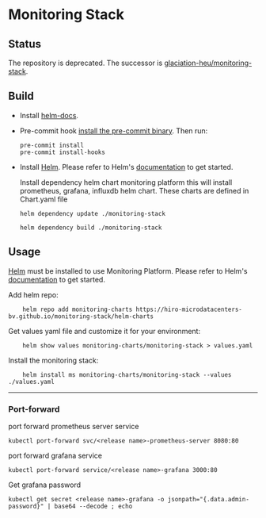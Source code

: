 # Monitoring Stack

## Status
The repository is deprecated. The successor is [glaciation-heu/monitoring-stack](https://github.com/glaciation-heu/monitoring-stack).

## Build

* Install [helm-docs](https://github.com/norwoodj/helm-docs).

* Pre-commit hook
  [install the pre-commit binary](https://pre-commit.com/#install). Then run:
  ```console
  pre-commit install
  pre-commit install-hooks
  ```

* Install [Helm](https://helm.sh). Please refer to Helm's [documentation](https://helm.sh/docs/) to get started.

  Install dependency helm chart monitoring platform
  this will install prometheus, grafana, influxdb helm chart.
  These charts are defined in Chart.yaml file

  ```console
  helm dependency update ./monitoring-stack
  ```

  ```console
  helm dependency build ./monitoring-stack
  ```

## Usage
[Helm](https://helm.sh) must be installed to use Monitoring Platform.
Please refer to Helm's [documentation](https://helm.sh/docs/) to get started.

Add helm repo:
```console
    helm repo add monitoring-charts https://hiro-microdatacenters-bv.github.io/monitoring-stack/helm-charts
```

Get values yaml file and customize it for your environment:
```console
    helm show values monitoring-charts/monitoring-stack > values.yaml
```

Install the monitoring stack:
```console
    helm install ms monitoring-charts/monitoring-stack --values ./values.yaml
```

---

### Port-forward

port forward prometheus server service
```console
kubectl port-forward svc/<release name>-prometheus-server 8080:80
```

port forward grafana service
```console
kubectl port-forward service/<release name>-grafana 3000:80 
```


Get grafana password
 
```console
kubectl get secret <release name>-grafana -o jsonpath="{.data.admin-password}" | base64 --decode ; echo
```
